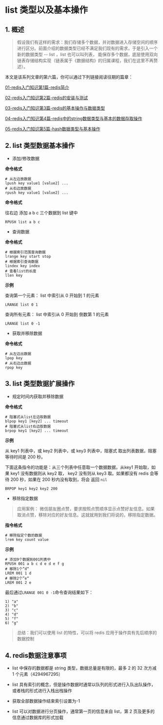 # list 类型以及基本操作


## 1. 概述

> 假设我们有这样的需求：我们存储多个数据，并对数据进入存储空间的顺序进行区分。前面介绍的数据类型已经不满足我们现有的需求，于是引入一个新的数据类型 -- list ，list 也可以叫列表， 能保存多个数据，底层使用双向链表存储结构实现（链表属于《数据结构》的归属课程，我们在这里不再赘述）。


本文是该系列文章的第六篇，你可以通过下列链接阅读往期的篇章：


[01-redis入门知识第1篇-redis简介](./note/01-introduce.md)

[02-redis入门知识第2篇-redis的安装与测试](./note/02-installation.md)

[03-redis入门知识第3篇-redis的基本操作与数据类型](./note/03-basic.md)

[04-redis入门知识第4篇-redis中的string数据类型与基本的数据存取操作](./note/04-string.md)

[05-redis入门知识第5篇-hash数据类型与基本操作](./note/05-hash.md)



## 2. list 类型数据基本操作

- 添加/修改数据

**命令格式**

```shell
# 从左边放数据
lpush key value1 [value2] ...
# 从右边放数据
rpush key value1 [value2] ...
```

**命令格式**

往右边 添加 a b c 三个数据到 list 键中

```shell
RPUSH list a b c
```

- 查询数据

**命令格式**

```shell
# 根据索引范围查询数据
lrange key start stop
# 根据索引查询数据
lindex key index
# 查看list的长度
llen key
```

**示例**

查询第一个元素： list 中索引从 0 开始到 1 的元素

```shell
LRANGE list 0 1
```

查询所有元素： list 中索引从 0 开始到 倒数第 1 的元素

```shell
LRANGE list 0 -1
```

- 获取并移除数据

**命令格式**

```shell
# 从左边出数据
lpop key
# 从右边出数据
rpop key
```

## 3. list 类型数据扩展操作

- 规定时间内获取并移除数据

**命令格式**

```shell
# 阻塞式从list左边取数据
blpop key1 [key2] ... timeout
# 阻塞式从list右边取数据
brpop key1 [key2] ... timeout
```


**示例**

从 key1 列表中，或 key2 列表中，或 key3 列表中，阻塞式 取出列表数据，阻塞等待时间是 200 秒。


下面这条指令的功能是：从三个列表中任意取一个数据数据，从key1 开始取，如果 key1 没有数据则从 key2 取， key2 没有则从 key3 取。如果都没有 redis 会等待 200 秒，如果在 200 秒内没有取到，将会 返回 `nil`

```shell
BRPOP key1 key2 key2 200
```


- 移除指定数据


> 应用案例： 微信朋友圈点赞，要求按照点赞顺序显示点赞好友信息。如果取消点赞，移除对应的好友信息。这就就用到我们将说的，移除指定数据。

**指令格式**

```shell
# 移除指定个数的数据
lrem key count value
```

**示例**

```shell
# 添加9个数据到001列表中
RPUSH 001 a b c d e d e f g
# 移除1个”d“
LREM 001 1 d
# 移除2个”e“
LREM 001 2 e
```

最后通过`LRANGE 001 0 -1`命令查询结果如下：

```shell
1) "a"
2) "b"
3) "c"
4) "d"
5) "f"
6) "g"
```

> 总结：我们可以使用 list 的特性，可以将 redis 应用于操作具有先后顺序的数据控制


## 4. redis数据注意事项

- list 中保存的数据都是 string 类型，数据总量是有限的，最多 2 的 32 次方减 1 个元素（4294967295）

- list 具有索引的概念，但是操作数据时通常以队列的形式进行入队出队操作，或者栈的形式进行入栈出栈操作

- 获取全部数据操作结束索引设置为-1

- list 可以对数据进行分页操作，通常第一页的信息来自 list，第 2 页及更多的信息通过数据库的形式加载
